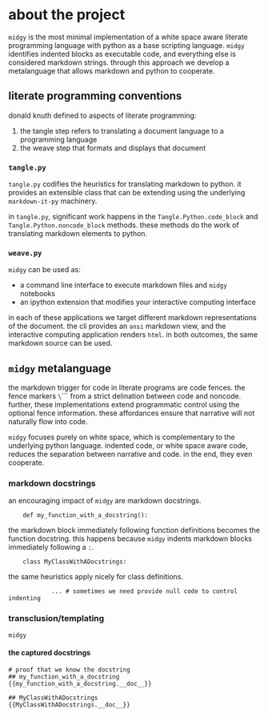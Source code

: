 # about the project

`midgy` is the most minimal implementation of a white space aware literate programming language with python as a base scripting language. `midgy` identifies indented blocks as executable code, and everything else is considered markdown strings. through this approach we develop a metalanguage that allows markdown and python to cooperate.

## literate programming conventions

donald knuth defined to aspects of literate programming:

1. the tangle step refers to translating a document language to a programming language
2. the weave step that formats and displays that document

### `tangle.py`

`tangle.py` codifies the heuristics for translating markdown to python. it provides an extensible class that can be extending using the underlying `markdown-it-py` machinery.

in `tangle.py`, significant work happens in the `Tangle.Python.code_block` and `Tangle.Python.noncode_block` methods. these methods do the work of translating markdown elements to python.

### `weave.py`

`midgy` can be used as:

* a command line interface to execute markdown files and `midgy` notebooks
* an ipython extension that modifies your interactive computing interface

in each of these applications we target different markdown representations of the document. the cli provides an `ansi` markdown view, and the interactive computing application renders `html`. in both outcomes, the same markdown source can be used.

## `midgy` metalanguage

the markdown trigger for code in literate programs are code fences. the fence markers `\`\`\`` from a strict delination between code and noncode. further, these implementations extend programmatic control using the optional fence information. these affordances ensure that narrative will not naturally flow into code.

`midgy` focuses purely on white space, which is complementary to the underlying python language. indented code, or white space aware code, reduces the separation between narrative and code. in the end, they even cooperate.

### markdown docstrings

an encouraging impact of `midgy` are markdown docstrings.

        def my_function_with_a_docstring():
the markdown block immediately following function definitions becomes the function docstring. this happens because `midgy` indents markdown blocks immediately following a `:`.


        class MyClassWithADocstrings:
the same heuristics apply nicely for class definitions.

                ... # sometimes we need provide null code to control indenting


### transclusion/templating

`midgy` 

#### the captured docstrings

```text
# proof that we know the docstring
## my_function_with_a_docstring
{{my_function_with_a_docstring.__doc__}}

## MyClassWithADocstrings
{{MyClassWithADocstrings.__doc__}}
```
